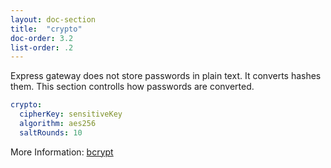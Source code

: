 ```yaml
---
layout: doc-section
title:  "crypto"
doc-order: 3.2
list-order: .2
---
```


Express gateway does not store passwords in plain text. It converts hashes them.
This section controlls how passwords are converted.
``` yml
crypto:
  cipherKey: sensitiveKey
  algorithm: aes256
  saltRounds: 10
```

More Information: 
[bcrypt](https://www.npmjs.com/package/bcrypt)